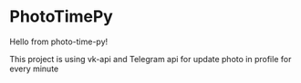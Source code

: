 # PhotoTimePy

Hello from photo-time-py!

This project is using vk-api and Telegram api for update photo in profile for every minute
